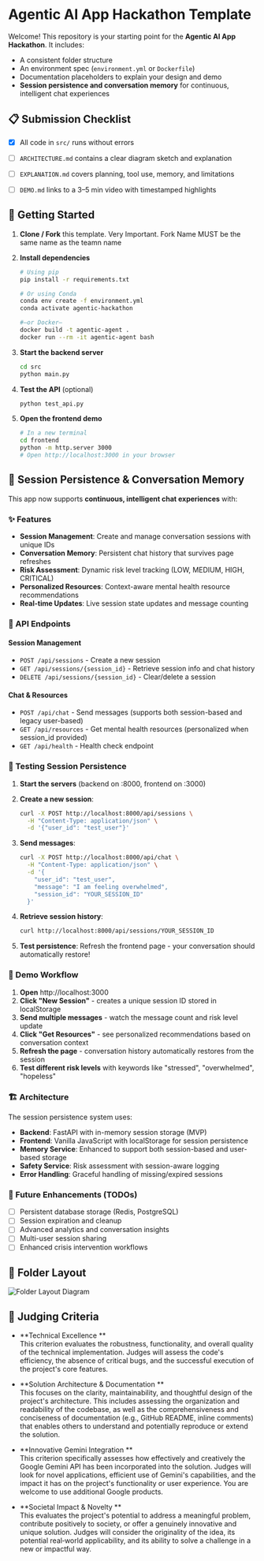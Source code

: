 # Agentic AI App Hackathon Template

Welcome! This repository is your starting point for the **Agentic AI App Hackathon**. It includes:

- A consistent folder structure  
- An environment spec (`environment.yml` or `Dockerfile`)  
- Documentation placeholders to explain your design and demo
- **Session persistence and conversation memory** for continuous, intelligent chat experiences

## 📋 Submission Checklist

- [x] All code in `src/` runs without errors  
- [ ] `ARCHITECTURE.md` contains a clear diagram sketch and explanation  
- [ ] `EXPLANATION.md` covers planning, tool use, memory, and limitations  
- [ ] `DEMO.md` links to a 3–5 min video with timestamped highlights  


## 🚀 Getting Started

1. **Clone / Fork** this template.  Very Important. Fork Name MUST be the same name as the teamn name
2. **Install dependencies**  
   ```bash
   # Using pip
   pip install -r requirements.txt

   # Or using Conda
   conda env create -f environment.yml
   conda activate agentic-hackathon

   #—or Docker—
   docker build -t agentic-agent .
   docker run --rm -it agentic-agent bash
   ```

3. **Start the backend server**
   ```bash
   cd src
   python main.py
   ```

4. **Test the API** (optional)
   ```bash
   python test_api.py
   ```

5. **Open the frontend demo**
   ```bash
   # In a new terminal
   cd frontend
   python -m http.server 3000
   # Open http://localhost:3000 in your browser
   ```

## 💬 Session Persistence & Conversation Memory

This app now supports **continuous, intelligent chat experiences** with:

### ✨ Features
- **Session Management**: Create and manage conversation sessions with unique IDs
- **Conversation Memory**: Persistent chat history that survives page refreshes
- **Risk Assessment**: Dynamic risk level tracking (LOW, MEDIUM, HIGH, CRITICAL)
- **Personalized Resources**: Context-aware mental health resource recommendations
- **Real-time Updates**: Live session state updates and message counting

### 🔗 API Endpoints

#### Session Management
- `POST /api/sessions` - Create a new session
- `GET /api/sessions/{session_id}` - Retrieve session info and chat history
- `DELETE /api/sessions/{session_id}` - Clear/delete a session

#### Chat & Resources
- `POST /api/chat` - Send messages (supports both session-based and legacy user-based)
- `GET /api/resources` - Get mental health resources (personalized when session_id provided)
- `GET /api/health` - Health check endpoint

### 🧪 Testing Session Persistence

1. **Start the servers** (backend on :8000, frontend on :3000)

2. **Create a new session**:
   ```bash
   curl -X POST http://localhost:8000/api/sessions \
     -H "Content-Type: application/json" \
     -d '{"user_id": "test_user"}'
   ```

3. **Send messages**:
   ```bash
   curl -X POST http://localhost:8000/api/chat \
     -H "Content-Type: application/json" \
     -d '{
       "user_id": "test_user",
       "message": "I am feeling overwhelmed",
       "session_id": "YOUR_SESSION_ID"
     }'
   ```

4. **Retrieve session history**:
   ```bash
   curl http://localhost:8000/api/sessions/YOUR_SESSION_ID
   ```

5. **Test persistence**: Refresh the frontend page - your conversation should automatically restore!

### 🎯 Demo Workflow

1. **Open** http://localhost:3000
2. **Click "New Session"** - creates a unique session ID stored in localStorage
3. **Send multiple messages** - watch the message count and risk level update
4. **Click "Get Resources"** - see personalized recommendations based on conversation context
5. **Refresh the page** - conversation history automatically restores from the session
6. **Test different risk levels** with keywords like "stressed", "overwhelmed", "hopeless"

### 🏗️ Architecture

The session persistence system uses:
- **Backend**: FastAPI with in-memory session storage (MVP)
- **Frontend**: Vanilla JavaScript with localStorage for session persistence
- **Memory Service**: Enhanced to support both session-based and user-based storage
- **Safety Service**: Risk assessment with session-aware logging
- **Error Handling**: Graceful handling of missing/expired sessions

### 🔮 Future Enhancements (TODOs)

- [ ] Persistent database storage (Redis, PostgreSQL)
- [ ] Session expiration and cleanup
- [ ] Advanced analytics and conversation insights
- [ ] Multi-user session sharing
- [ ] Enhanced crisis intervention workflows

## 📂 Folder Layout

![Folder Layout Diagram](images/folder-githb.png)



## 🏅 Judging Criteria

- **Technical Excellence **  
  This criterion evaluates the robustness, functionality, and overall quality of the technical implementation. Judges will assess the code's efficiency, the absence of critical bugs, and the successful execution of the project's core features.

- **Solution Architecture & Documentation **  
  This focuses on the clarity, maintainability, and thoughtful design of the project's architecture. This includes assessing the organization and readability of the codebase, as well as the comprehensiveness and conciseness of documentation (e.g., GitHub README, inline comments) that enables others to understand and potentially reproduce or extend the solution.

- **Innovative Gemini Integration **  
  This criterion specifically assesses how effectively and creatively the Google Gemini API has been incorporated into the solution. Judges will look for novel applications, efficient use of Gemini's capabilities, and the impact it has on the project's functionality or user experience. You are welcome to use additional Google products.

- **Societal Impact & Novelty **  
  This evaluates the project's potential to address a meaningful problem, contribute positively to society, or offer a genuinely innovative and unique solution. Judges will consider the originality of the idea, its potential real‑world applicability, and its ability to solve a challenge in a new or impactful way.


